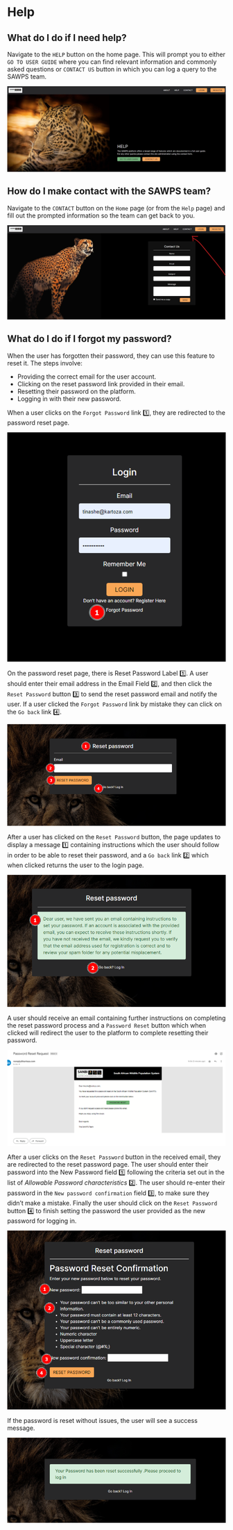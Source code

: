 # Help

## What do I do if I need help?

Navigate to the `HELP` button on the home page. This will prompt you to either `GO TO USER GUIDE` where you can find relevant information and commonly asked questions or `CONTACT US` button in which you can log a query to the SAWPS team.

![Help 1](./img/help-1.jpg)

## How do I make contact with the SAWPS team?

Navigate to the `CONTACT` button on the `Home` page (or from the `Help` page) and fill out the prompted information so the team can get back to you.

![Help 2](./img/help-2.jpg)

## What do I do if I forgot my password?

When the user has forgotten their password, they can use this feature to reset it.
The steps involve:

* Providing the correct email for the user account.
* Clicking on the reset password link provided in their email.
* Resetting their password on the platform.
* Logging in with their new password.

When a user clicks on the `Forgot Password` link 1️⃣, they are redirected to the password reset page.

![Forgot Password 1](./img/forgot-password-1.png)

On the password reset page, there is Reset Password Label 1️⃣. A user should enter their email address in the Email Field 2️⃣, and then click the `Reset Password` button 3️⃣ to send the reset password email and notify the user. If a user clicked the `Forgot Password` link by mistake they can click on the `Go back` link 4️⃣.

![Forgot Password 2](./img/forgot-password-2.png)

After a user has clicked on the `Reset Password` button, the page updates to display a message 1️⃣ containing instructions which the user should follow in order to be able to reset their password, and a `Go back` link 2️⃣ which when clicked returns the user to the login page.

![Forgot Password 3](./img/forgot-password-3.png)

A user should receive an email containing further instructions on completing the reset password process and a `Password Reset` button which when clicked will redirect the user to the platform to complete resetting their password.

![Forgot Password 4](./img/forgot-password-4.png)

After a user clicks on the `Reset Password` button in the received email, they are redirected to the reset password page. The user should enter their password into the New Password field 1️⃣ following the criteria set out in the list of *Allowable Password characteristics* 2️⃣. The user should re-enter their password in the `New password confirmation` field 3️⃣, to make sure they didn’t make a mistake. Finally the user should click on the `Reset Password` button 4️⃣ to finish setting the password the user provided as the new password for logging in.

![Forgot Password 5](./img/forgot-password-5.png)

If the password is reset without issues, the user will see a success message.

![Forgot Password 6](./img/forgot-password-6.png)
